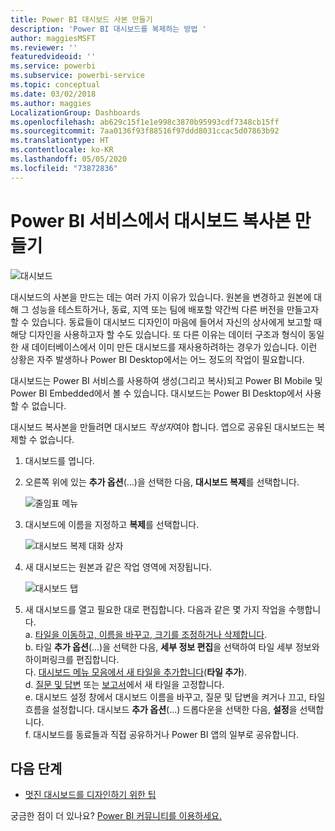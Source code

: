```yaml
---
title: Power BI 대시보드 사본 만들기
description: 'Power BI 대시보드를 복제하는 방법 '
author: maggiesMSFT
ms.reviewer: ''
featuredvideoid: ''
ms.service: powerbi
ms.subservice: powerbi-service
ms.topic: conceptual
ms.date: 03/02/2018
ms.author: maggies
LocalizationGroup: Dashboards
ms.openlocfilehash: ab629c15f1e1e998c3870b95993cdf7348cb15ff
ms.sourcegitcommit: 7aa0136f93f88516f97ddd8031ccac5d07863b92
ms.translationtype: HT
ms.contentlocale: ko-KR
ms.lasthandoff: 05/05/2020
ms.locfileid: "73872836"
---
```

# <a name="create-a-copy-of-a-dashboard-in-power-bi-service"></a>Power BI 서비스에서 대시보드 복사본 만들기
![대시보드](media/service-dashboard-copy/power-bi-dashboard.png)

 대시보드의 사본을 만드는 데는 여러 가지 이유가 있습니다. 원본을 변경하고 원본에 대해 그 성능을 테스트하거나, 동료, 지역 또는 팀에 배포할 약간씩 다른 버전을 만들고자 할 수 있습니다. 동료들이 대시보드 디자인이 마음에 들어서 자신의 상사에게 보고할 때 해당 디자인을 사용하고자 할 수도 있습니다. 또 다른 이유는 데이터 구조과 형식이 동일한 새 데이터베이스에서 이미 만든 대시보드를 재사용하려하는 경우가 있습니다. 이런 상황은 자주 발생하나 Power BI Desktop에서는 어느 정도의 작업이 필요합니다. 

대시보드는 Power BI 서비스를 사용하여 생성(그리고 복사)되고 Power BI Mobile 및 Power BI Embedded에서 볼 수 있습니다.  대시보드는 Power BI Desktop에서 사용할 수 없습니다. 

대시보드 복사본을 만들려면 대시보드 *작성자*여야 합니다. 앱으로 공유된 대시보드는 복제할 수 없습니다.

1. 대시보드를 엽니다.
2. 오른쪽 위에 있는 **추가 옵션**(...)을 선택한 다음, **대시보드 복제**를 선택합니다.
   
   ![줄임표 메뉴](media/service-dashboard-copy/power-bi-dulicate.png)
3. 대시보드에 이름을 지정하고 **복제**를 선택합니다. 
   
   ![대시보드 복제 대화 상자](media/service-dashboard-copy/power-bi-name.png)
4. 새 대시보드는 원본과 같은 작업 영역에 저장됩니다. 
   
   ![대시보드 탭](media/service-dashboard-copy/power-bi-copied.png)

5.    새 대시보드를 열고 필요한 대로 편집합니다. 다음과 같은 몇 가지 작업을 수행합니다.    
    a. [타일을 이동하고, 이름을 바꾸고, 크기를 조정하거나 삭제합니다](service-dashboard-edit-tile.md).  
    b. 타일 **추가 옵션**(...)을 선택한 다음, **세부 정보 편집**을 선택하여 타일 세부 정보와 하이퍼링크를 편집합니다.  
    다. [대시보드 메뉴 모음에서 새 타일을 추가합니다](service-dashboard-add-widget.md)(**타일 추가**).  
    d. [질문 및 답변](service-dashboard-pin-tile-from-q-and-a.md) 또는 [보고서](service-dashboard-pin-tile-from-report.md)에서 새 타일을 고정합니다.  
    e. 대시보드 설정 창에서 대시보드 이름을 바꾸고, 질문 및 답변을 켜거나 끄고, 타일 흐름을 설정합니다.  대시보드 **추가 옵션**(...) 드롭다운을 선택한 다음, **설정**을 선택합니다.  
    f. 대시보드를 동료들과 직접 공유하거나 Power BI 앱의 일부로 공유합니다. 


## <a name="next-steps"></a>다음 단계
* [멋진 대시보드를 디자인하기 위한 팁](service-dashboards-design-tips.md) 

궁금한 점이 더 있나요? [Power BI 커뮤니티를 이용하세요.](https://community.powerbi.com/)

